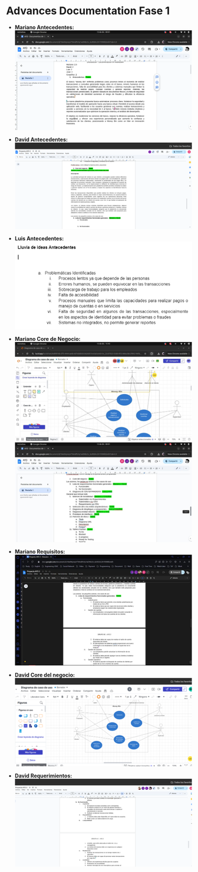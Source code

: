 # Advances Documentation Fase 1

- **Mariano Antecedentes:**
  ![Advances](../Fase-1-Screenshot/MarianoAntecedentes.png)

- **David Antecedentes:**
  ![Advances](../Fase-1-Screenshot/DavidAntecendentes.png)

- **Luis Antecedentes:**
  ![Advances](../Fase-1-Screenshot/LuisAntecedentes.png)
  
- **Mariano Core de Negocio:**
  ![Advances](../Fase-1-Screenshot/MarianoCoreNegocio.JPG)
  ![Advances](../Fase-1-Screenshot/MarianoCoreNegocio2.JPG)

- **Mariano Requisitos:**
  ![Advances](../Fase-1-Screenshot/MarianoRequisitos.JPG)

- **David Core del negocio:**
  ![Advances](../Fase-1-Screenshot/DavidCoreNegocio.png)

- **David Requerimientos:**
  ![Advances](../Fase-1-Screenshot/DavidRequerimientos.png)
